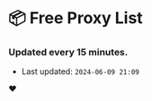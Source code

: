 # :package: Free Proxy List
### Updated every 15 minutes.

- Last updated: `2024-06-09 21:09`

:heart:
